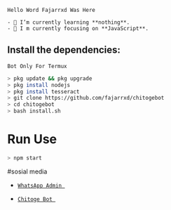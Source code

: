 ```
Hello Word Fajarrxd Was Here
```
```
- 🌱 I’m currently learning **nothing**.
- 👀 I m currently focusing on **JavaScript**.
````
## Install the dependencies:
```
Bot Only For Termux
```
```bash
> pkg update && pkg upgrade 
> pkg install nodejs
> pkg install tesseract 
> git clone https://github.com/fajarrxd/chitogebot
> cd chitogebot
> bash install.sh
```

# Run Use
```bash
> npm start
```

</p> 
 #sosial media


* [`WhatsApp Admin `](https://wa.me/6283871194301)

* [`Chitoge Bot `](https://wa.me/6288299827616)



